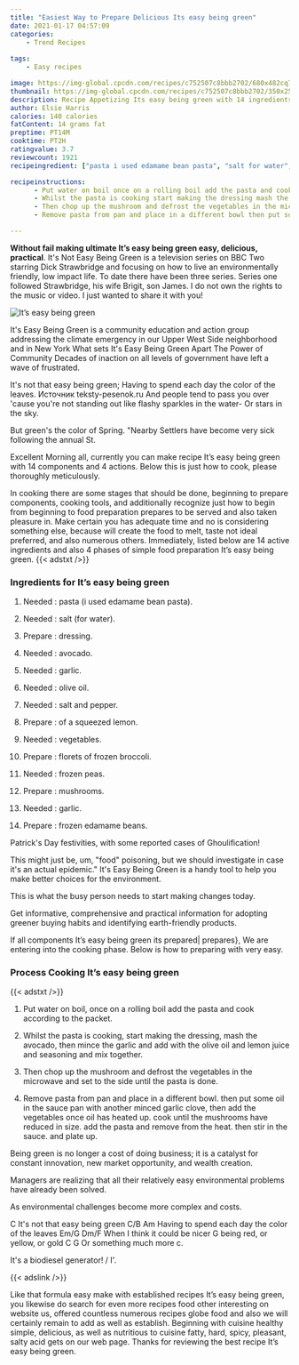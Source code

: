 ```yaml
---
title: "Easiest Way to Prepare Delicious Its easy being green"
date: 2021-01-17 04:57:09
categories:
    - Trend Recipes
    
tags:
    - Easy recipes

image: https://img-global.cpcdn.com/recipes/c752507c8bbb2702/680x482cq70/its-easy-being-green-recipe-main-photo.jpg
thumbnail: https://img-global.cpcdn.com/recipes/c752507c8bbb2702/350x250cq70/its-easy-being-green-recipe-main-photo.jpg
description: Recipe Appetizing Its easy being green with 14 ingredients and 4 stages of easy cooking.
author: Elsie Harris
calories: 140 calories
fatContent: 14 grams fat
preptime: PT14M
cooktime: PT2H
ratingvalue: 3.7
reviewcount: 1921
recipeingredient: ["pasta i used edamame bean pasta", "salt for water", "dressing", "avocado", "garlic", "olive oil", "salt and pepper", "of a squeezed lemon", "vegetables", "florets of frozen broccoli", "frozen peas", "mushrooms", "garlic", "frozen edamame beans"]

recipeinstructions: 
      - Put water on boil once on a rolling boil add the pasta and cook according to the packet 
      - Whilst the pasta is cooking start making the dressing mash the avocado then mince the garlic and add with the olive oil and lemon juice and seasoning and mix together 
      - Then chop up the mushroom and defrost the vegetables in the microwave and set to the side until the pasta is done 
      - Remove pasta from pan and place in a different bowl then put some oil in the sauce pan with another minced garlic clove then add the vegetables once oil has heated up cook until the mushrooms have reduced in size add the pasta and remove from the heat then stir in the sauce and plate up

---
```




**Without fail making ultimate It’s easy being green easy, delicious, practical**. It&#39;s Not Easy Being Green is a television series on BBC Two starring Dick Strawbridge and focusing on how to live an environmentally friendly, low impact life. To date there have been three series. Series one followed Strawbridge, his wife Brigit, son James. I do not own the rights to the music or video. I just wanted to share it with you!


![It’s easy being green](https://img-global.cpcdn.com/recipes/c752507c8bbb2702/680x482cq70/its-easy-being-green-recipe-main-photo.jpg "It’s easy being green")



It&#39;s Easy Being Green is a community education and action group addressing the climate emergency in our Upper West Side neighborhood and in New York What sets It&#39;s Easy Being Green Apart The Power of Community Decades of inaction on all levels of government have left a wave of frustrated.

It&#39;s not that easy being green; Having to spend each day the color of the leaves. Источник teksty-pesenok.ru And people tend to pass you over &#39;cause you&#39;re not standing out like flashy sparkles in the water- Or stars in the sky.

But green&#39;s the color of Spring. &#34;Nearby Settlers have become very sick following the annual St.


Excellent Morning all, currently you can make recipe It’s easy being green with 14 components and 4 actions. Below this is just how to cook, please thoroughly meticulously.

In cooking there are some stages that should be done, beginning to prepare components, cooking tools, and additionally recognize just how to begin from beginning to food preparation prepares to be served and also taken pleasure in. Make certain you has adequate time and no is considering something else, because will create the food to melt, taste not ideal preferred, and also numerous others. Immediately, listed below are 14 active ingredients and also 4 phases of simple food preparation It’s easy being green.
{{< adstxt />}}

### Ingredients for It’s easy being green


1. Needed  : pasta (i used edamame bean pasta).

1. Needed  : salt (for water).

1. Prepare  : dressing.

1. Needed  : avocado.

1. Needed  : garlic.

1. Needed  : olive oil.

1. Needed  : salt and pepper.

1. Prepare  : of a squeezed lemon.

1. Needed  : vegetables.

1. Prepare  : florets of frozen broccoli.

1. Needed  : frozen peas.

1. Prepare  : mushrooms.

1. Needed  : garlic.

1. Prepare  : frozen edamame beans.


Patrick&#39;s Day festivities, with some reported cases of Ghoulification!

This might just be, um, &#34;food&#34; poisoning, but we should investigate in case it&#39;s an actual epidemic.&#34; It&#39;s Easy Being Green is a handy tool to help you make better choices for the environment.

This is what the busy person needs to start making changes today.

Get informative, comprehensive and practical information for adopting greener buying habits and identifying earth-friendly products.


If all components It’s easy being green its prepared| prepares}, We are entering into the cooking phase. Below is how to preparing with very easy.

### Process Cooking It’s easy being green

{{< adstxt />}}


1. Put water on boil, once on a rolling boil add the pasta and cook according to the packet.



1. Whilst the pasta is cooking, start making the dressing, mash the avocado, then mince the garlic and add with the olive oil and lemon juice and seasoning and mix together.



1. Then chop up the mushroom and defrost the vegetables in the microwave and set to the side until the pasta is done.



1. Remove pasta from pan and place in a different bowl. then put some oil in the sauce pan with another minced garlic clove, then add the vegetables once oil has heated up. cook until the mushrooms have reduced in size. add the pasta and remove from the heat. then stir in the sauce. and plate up.




Being green is no longer a cost of doing business; it is a catalyst for constant innovation, new market opportunity, and wealth creation.

Managers are realizing that all their relatively easy environmental problems have already been solved.

As environmental challenges become more complex and costs.

C It&#39;s not that easy being green C/B Am Having to spend each day the color of the leaves Em/G Dm/F When I think it could be nicer G being red, or yellow, or gold C G Or something much more c.

It&#39;s a biodiesel generator! / I&#39;.


{{< adslink />}}

Like that formula easy make with established recipes It’s easy being green, you likewise do search for even more recipes food other interesting on website us, offered countless numerous recipes globe food and also we will certainly remain to add as well as establish. Beginning with cuisine healthy simple, delicious, as well as nutritious to cuisine fatty, hard, spicy, pleasant, salty acid gets on our web page. Thanks for reviewing the best recipe It’s easy being green.
